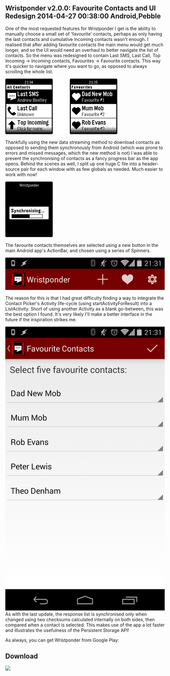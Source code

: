 Wristponder v2.0.0: Favourite Contacts and UI Redesign
2014-04-27 00:38:00
Android,Pebble
---

One of the most requested features for Wristponder I get is the ability to manually choose a small set of 'favourite' contacts, perhaps as only having the last contacts and cumulative incoming contacts wasn't enough. I realised that after adding favourite contacts the main menu would get much longer, and so the UI would need an overhaul to better navigate the list of contacts. So the menu was redesigned to contain Last SMS, Last Call, Top Incoming -> Incoming contacts, Favourites -> Favourite contacts. This way it's quicker to navigate where you want to go, as opposed to always scrolling the whole list.

![](/assets/import/media/2014/04/wp-2-screens.png)

Thankfully using the new data streaming method to download contacts as opposed to sending them synchronously from Android (which was prone to errors and missed messages, which the new method is not) I was able to present the synchronising of contacts as a fancy progress bar as the app opens. Behind the scenes as well, I split up one huge C file into a header-source pair for each window with as few globals as needed. Much easier to work with now!

![](/assets/import/media/2014/04/wp-sync.png)

The favourite contacts themselves are selected using a new button in the main Android app's ActionBar, and chosen using a series of Spinners.

![](/assets/import/media/2014/04/wp-2-heart.png)

The reason for this is that I had great difficulty finding a way to integrate the Contact Picker's Activity life-cycle (using startActivityForResult) into a ListActivity. Short of using another Activity as a blank go-between, this was the best option I found. It's very likely I'll make a better interface in the future if the inspiration strikes me.

![](/assets/import/media/2014/04/screenshot_2014-04-26-21-31-39.png?w=545)As with the last update, the response list is synchronised only when changed using two checksums calculated internally on both sides, then compared when a contact is selected. This makes use of the app a lot faster and illustrates the usefulness of the Persistent Storage API!

As always, you can get Wristponder from Google Play:

## Download
<a href="https://play.google.com/store/apps/details?id=com.wordpress.ninedof.wristponder"> ![](https://developer.android.com/images/brand/en_generic_rgb_wo_60.png)
</a>
